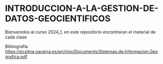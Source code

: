 # INTRODUCCION-A-LA-GESTION-DE-DATOS-GEOCIENTIFICOS
Bienvenidos al curso 2024_1, en este repositorio encontraran el material de cada clase

Bibliografia
https://pcsitna.navarra.es/archivo/Documents/Sistemas.de.Informacion.Geografica.pdf


